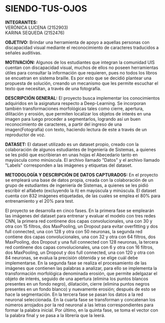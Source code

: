 # SIENDO-TUS-OJOS

<b>INTEGRANTES:</b><br>     VERÓNICA LUCENA (2152903)  
                            KARINA SEQUEDA (2152476) 
                            
<b>OBJETIVO:</b> Brindar una herramienta de apoyo a aquellas personas con discapacidad visual mediante el reconocimiento de caracteres traducidos a señales auditivas.                            
                            
<b>MOTIVACIÓN:</b> Algunos de los estudiantes que integran la comunidad UIS cuentan con discapacidad visual, muchos de ellos no poseen herramientas útiles para consultar la información que requieren, pues no todos los libros se encuetran en sistema braille. Es por esto que se decidió plantear una propuesta de solución, creando un mecanismo que les permite escuchar el texto que necesitan, a través de una fotografía.

<b>DESCRIPCIÓN GENERAL:</b> El proyecto busca implementar los conocimientos adquiridos en la asignatura respecto a
Deep-Learning. Se incorporan también transformaciones morfológicas tales como cierre, apertura, dilitación y erosión, que permiten localizar los objetos de interés en una imagen para luego proceder a segmentarlos, logrando así un buen reconocimiento de caracteres, a partir del ingreso de una imagen(Fotografía) con texto, haciendo lectura de este a través de un reproductor de voz.

<b>DATASET:</b> El dataset utilizado es un dataset propio, creado con la colaboración de algunos estudiantes de Ingeniería de Sistemas, a quienes se les pidió que escribieran en unas hojas el Abecedario tanto en mayúscula como minúscula. El archivo llamado "Datos" y el archivo llamado "Labels" corresponden a las imágenes y etiquetas del dataset.

 <b>METODOLOGÍA Y DESCRIPCIÓN DE DATOS CAPTURADOS:</b> En el proyecto se empleará una base de datos propia, creada con la colaboración de un grupo de estudiantes de ingeniería de Sistemas, a quienes se les pidió escribir el alfabeto (excluyendo la ñ) en mayúscula y minúscula. El dataset cuenta con 832 imágenes etiquetadas, de las cuales se emplea el 80% para entrenamiento y el 20% para test.
 
El proyecto se desarrolla en cinco fases. En la primera fase se emplearán las imágenes del dataset para entrenar y evaluar el modelo con tres redes CNN, la primera red continene dos capas convolucionales, una con 30 y otra con 15 filtros, dos MaxPooling, un Dropout para evitar overfitting y dos full connected, una con 128 y otra con 50 neuronas, la segunda red contiene dos capas convolucionales, una con 32 y otra con 64 filtros, dos MaxPooling, dos Dropout y una full connected con 128 neuronas, la tercera red continene dos capas convolucionales, una con 6 y otra con 16 filtros, dos MaxPooling, un Dropout y dos full connected, una con 120 y otra con 84 neuronas, se evalua la precisión obtenida y se elige cuál debe implementarse. En la segunda fase se realiza el procesamiento de las imágenes que contienen las palabras a analizar, para ello se implementa la transformación morfológica denominada erosión, que permite adelgazar el objeto de interés, seguido de una apertura (elimina los puntos blancos presentes en un fondo negro), dilatación, cierre (elimina puntos negros presentes en un fondo blanco) y nuevamente erosión; después de esto se hace la segmentación. En la tercera fase se pasan los datos a la red neuronal seleccionada. En la cuarta fase se transforman y concatenan los números arrojados por la red neuronal a las letras correspondientes para formar la palabra inicial. Por último, en la quinta fase, se toma el vector con la palabra final y se pasa a la librería que la leerá. 


